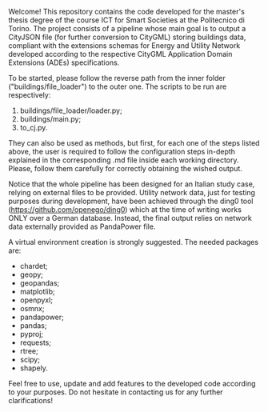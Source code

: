 Welcome!
This repository contains the code developed for the master's thesis degree of the course ICT for Smart Societies at the Politecnico di Torino.
The project consists of a pipeline whose main goal is to output a CityJSON file (for further conversion to CityGML) storing buildings data, compliant
with the extensions schemas for Energy and Utility Network developed according to the respective CityGML Application Domain Extensions (ADEs) specifications. 

To be started, please follow the reverse path from the inner folder ("buildings/file_loader") to the outer one.
The scripts to be run are respectively:

1) buildings/file_loader/loader.py;
2) buildings/main.py;
3) to_cj.py.

They can also be used as methods, but first, for each one of the steps listed above, the user is required to follow the configuration steps in-depth explained in the corresponding .md file inside each working directory.
Please, follow them carefully for correctly obtaining the wished output.

Notice that the whole pipeline has been designed for an Italian study case, relying on external files to be provided.
Utility network data, just for testing purposes during development, have been achieved through the ding0 tool (https://github.com/openego/ding0) which at the time of writing works ONLY over a German database. 
Instead, the final output relies on network data externally provided as PandaPower file.

A virtual environment creation is strongly suggested. The needed packages are:

- chardet;
- geopy;
- geopandas;
- matplotlib;
- openpyxl;
- osmnx;
- pandapower;
- pandas;
- pyproj;
- requests;
- rtree;
- scipy;
- shapely.

Feel free to use, update and add features to the developed code according to your purposes. 
Do not hesitate in contacting us for any further clarifications!

